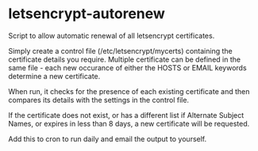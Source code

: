 # letsencrypt-autorenew
Script to allow automatic renewal of all letsencrypt certificates.

Simply create a control file (/etc/letsencrypt/mycerts) containing the certificate details you require. 
Multiple certificate can be defined in the same file - each new occurance of either the HOSTS or EMAIL keywords determine a new certificate.

When run, it checks for the presence of each existing certificate and then compares its details with the settings in the control file.

If the certificate does not exist, or has a different list if Alternate Subject Names, or expires in less than 8 days, a new certificate will be requested.

Add this to cron to run daily and email the output to yourself.
